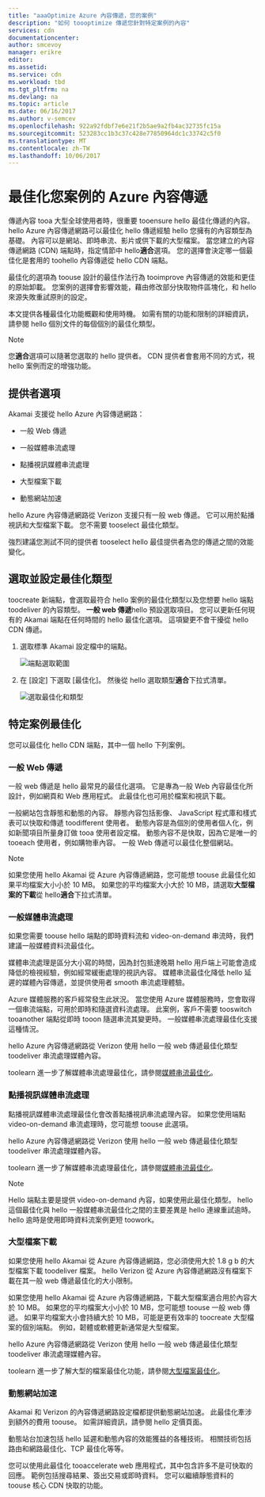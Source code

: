 ```yaml
---
title: "aaaOptimize Azure 內容傳遞，您的案例"
description: "如何 toooptimize 傳遞您針對特定案例的內容"
services: cdn
documentationcenter: 
author: smcevoy
manager: erikre
editor: 
ms.assetid: 
ms.service: cdn
ms.workload: tbd
ms.tgt_pltfrm: na
ms.devlang: na
ms.topic: article
ms.date: 06/16/2017
ms.author: v-semcev
ms.openlocfilehash: 922a92fdbf7e6e21f2b5ae9a2fb4ac32735fc15a
ms.sourcegitcommit: 523283cc1b3c37c428e77850964dc1c33742c5f0
ms.translationtype: MT
ms.contentlocale: zh-TW
ms.lasthandoff: 10/06/2017
---
```

# <a name="optimize-azure-content-delivery-for-your-scenario"></a>最佳化您案例的 Azure 內容傳遞

傳遞內容 tooa 大型全球使用者時，很重要 tooensure hello 最佳化傳遞的內容。 hello Azure 內容傳遞網路可以最佳化 hello 傳遞經驗 hello 您擁有的內容類型為基礎。 內容可以是網站、即時串流、影片或供下載的大型檔案。 當您建立的內容傳遞網路 (CDN) 端點時，指定情節中 hello**適合**選項。 您的選擇會決定哪一個最佳化是套用的 toohello 內容傳遞從 hello CDN 端點。

最佳化的選項為 toouse 設計的最佳作法行為 tooimprove 內容傳遞的效能和更佳的原始卸載。 您案例的選擇會影響效能，藉由修改部分快取物件區塊化，和 hello 來源失敗重試原則的設定。 

本文提供各種最佳化功能概觀和使用時機。 如需有關的功能和限制的詳細資訊，請參閱 hello 個別文件的每個個別的最佳化類型。

> [!NOTE]
> 您**適合**選項可以隨著您選取的 hello 提供者。 CDN 提供者會套用不同的方式，視 hello 案例而定的增強功能。 

## <a name="provider-options"></a>提供者選項

Akamai 支援從 hello Azure 內容傳遞網路：

* 一般 Web 傳遞 

* 一般媒體串流處理

* 點播視訊媒體串流處理

* 大型檔案下載

* 動態網站加速 

hello Azure 內容傳遞網路從 Verizon 支援只有一般 web 傳遞。 它可以用於點播視訊和大型檔案下載。 您不需要 tooselect 最佳化類型。

強烈建議您測試不同的提供者 tooselect hello 最佳提供者為您的傳遞之間的效能變化。

## <a name="select-and-configure-optimization-types"></a>選取並設定最佳化類型

toocreate 新端點，會選取最符合 hello 案例的最佳化類型以及您想要 hello 端點 toodeliver 的內容類型。 **一般 web 傳遞**hello 預設選取項目。 您可以更新任何現有的 Akamai 端點在任何時間的 hello 最佳化選項。 這項變更不會干擾從 hello CDN 傳遞。 

1. 選取標準 Akamai 設定檔中的端點。

    ![端點選取範圍 ](./media/cdn-optimization-overview/01_Akamai.png)

2. 在 [設定] 下選取 [最佳化]。 然後從 hello 選取類型**適合**下拉式清單。

    ![選取最佳化和類型](./media/cdn-optimization-overview/02_Select.png)

## <a name="optimization-for-specific-scenarios"></a>特定案例最佳化

您可以最佳化 hello CDN 端點，其中一個 hello 下列案例。 

### <a name="general-web-delivery"></a>一般 Web 傳遞

一般 web 傳遞是 hello 最常見的最佳化選項。 它是專為一般 Web 內容最佳化所設計，例如網頁和 Web 應用程式。 此最佳化也可用於檔案和視訊下載。

一般網站包含靜態和動態的內容。 靜態內容包括影像、 JavaScript 程式庫和樣式表可以快取和傳遞 toodifferent 使用者。 動態內容是為個別的使用者個人化，例如新聞項目所量身訂做 tooa 使用者設定檔。 動態內容不是快取，因為它是唯一的 tooeach 使用者，例如購物車內容。 一般 Web 傳遞可以最佳化整個網站。 

> [!NOTE]
> 如果您使用 hello Akamai 從 Azure 內容傳遞網路，您可能想 toouse 此最佳化如果平均檔案大小小於 10 MB。 如果您的平均檔案大小大於 10 MB，請選取**大型檔案的下載**從 hello**適合**下拉式清單。

### <a name="general-media-streaming"></a>一般媒體串流處理

如果您需要 toouse hello 端點的即時資料流和 video-on-demand 串流時，我們建議一般媒體資料流最佳化。

媒體串流處理是區分大小寫的時間，因為封包抵達晚期 hello 用戶端上可能會造成降低的檢視經驗，例如經常緩衝處理的視訊內容。 媒體串流最佳化降低 hello 延遲的媒體內容傳遞，並提供使用者 smooth 串流處理體驗。 

Azure 媒體服務的客戶經常發生此狀況。 當您使用 Azure 媒體服務時，您會取得一個串流端點，可用於即時和隨選資料流處理。 此案例，客戶不需要 tooswitch tooanother 端點從即時 tooon 隨選串流其變更時。 一般媒體串流處理最佳化支援這種情況。

hello Azure 內容傳遞網路從 Verizon 使用 hello 一般 web 傳遞最佳化類型 toodeliver 串流處理媒體內容。

toolearn 進一步了解媒體串流處理最佳化，請參閱[媒體串流最佳化](cdn-media-streaming-optimization.md)。

### <a name="video-on-demand-media-streaming"></a>點播視訊媒體串流處理

點播視訊媒體串流處理最佳化會改善點播視訊串流處理內容。 如果您使用端點 video-on-demand 串流處理時，您可能想 toouse 此選項。

hello Azure 內容傳遞網路從 Verizon 使用 hello 一般 web 傳遞最佳化類型 toodeliver 串流處理媒體內容。

toolearn 進一步了解媒體串流處理最佳化，請參閱[媒體串流最佳化](cdn-media-streaming-optimization.md)。

> [!NOTE]
> Hello 端點主要是提供 video-on-demand 內容，如果使用此最佳化類型。 hello 這個最佳化與 hello 一般媒體串流最佳化之間的主要差異是 hello 連線重試逾時。hello 逾時是使用即時資料流案例更短 toowork。

### <a name="large-file-download"></a>大型檔案下載

如果您使用 hello Akamai 從 Azure 內容傳遞網路，您必須使用大於 1.8 g b 的大型檔案下載 toodeliver 檔案。 hello Verizon 從 Azure 內容傳遞網路沒有檔案下載在其一般 web 傳遞最佳化的大小限制。

如果您使用 hello Akamai 從 Azure 內容傳遞網路，下載大型檔案適合用於內容大於 10 MB。 如果您的平均檔案大小小於 10 MB，您可能想 toouse 一般 web 傳遞。 如果平均檔案大小會持續大於 10 MB，可能是更有效率的 toocreate 大型檔案的個別端點。 例如，韌體或軟體更新通常是大型檔案。

hello Azure 內容傳遞網路從 Verizon 使用 hello 一般 web 傳遞最佳化類型 toodeliver 串流處理媒體內容。

toolearn 進一步了解大型的檔案最佳化功能，請參閱[大型檔案最佳化](cdn-large-file-optimization.md)。

### <a name="dynamic-site-acceleration"></a>動態網站加速

 Akamai 和 Verizon 的內容傳遞網路設定檔都提供動態網站加速。 此最佳化牽涉到額外的費用 toouse。 如需詳細資訊，請參閱 hello 定價頁面。

動態站台加速包括 hello 延遲和動態內容的效能獲益的各種技術。 相關技術包括路由和網路最佳化、TCP 最佳化等等。 

您可以使用此最佳化 tooaccelerate web 應用程式，其中包含許多不是可快取的回應。 範例包括搜尋結果、簽出交易或即時資料。 您可以繼續靜態資料的 toouse 核心 CDN 快取的功能。 




